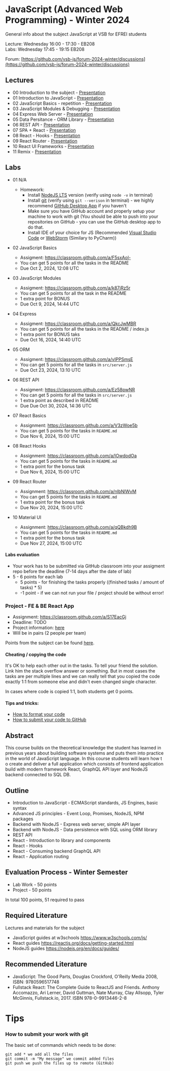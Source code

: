 # JavaScript (Advanced Web Programming) - Winter 2024
General info about the subject JavaScript at VSB for EFREI students

Lecture: Wednesday 16:00 - 17:30 - EB208  
Labs: Wednesday 17:45 - 19:15 EB208

Forum: [https://github.com/vsb-js/forum-2024-winter/discussions](https://github.com/vsb-js/forum-2024-winter/discussions)

## Lectures
- 00 Introduction to the subject - [Presentation](https://docs.google.com/presentation/d/1qgHBrHOD2_qUIrEMc_1kYHKuuWnc8yACPUsWok7e4BQ/edit?usp=sharing)
- 01 Introduction to JavaScript - [Presentation](https://docs.google.com/presentation/d/1tGCqSmya6EgYjY5WaudsC7TZms9b5GCjXfIrO_KVLCo/edit?usp=sharing)
- 02 JavaScript Basics - repetition - [Presentation](https://docs.google.com/presentation/d/1u-EmNYo9q_SD4bM0SuQXo5nRql_11vzW_7WxBNkU_Ok/edit?usp=sharing)
- 03 JavaScript Modules & Debugging - [Presentation](https://docs.google.com/presentation/d/1xk17zQRoHy8TW0qdW7p3gS_zbwOz2UScfclZEK6P-ds/edit?usp=sharing)
- 04 Express Web Server - [Presentation](https://docs.google.com/presentation/d/1IyK-z95aTWcT0LNyZt5itBbuawNY-zFxaNTih4MhfKQ/edit?usp=sharing)
- 05 Data Persitance - ORM Library - [Presentation](https://docs.google.com/presentation/d/10ZNOCBy_ltVmGfavtxstEKGugT-uID3bwpb1an0p4gM/edit?usp=sharing)
- 06 REST API - [Presentation](https://docs.google.com/presentation/d/17hIxbj8vsy7opjUwVM5RIjdRCf41Xts-EGLRMFNJnJg/edit?usp=sharing)
- 07 SPA + React - [Presentation](https://docs.google.com/presentation/d/1B56tSI6MpSsU3HFNknpdUVJrzYUUSGALptnsOI7sMoU/edit?usp=sharing)
- 08 React - Hooks - [Presentation](https://docs.google.com/presentation/d/1ZgbgIE2W1AmQaO9THlMlmnSforuWer9YRMCPbT2KxWE/edit?usp=sharing)
- 09 React Router - [Presentation](https://docs.google.com/presentation/d/12C3805p8gmJlWYj51gHv1nYh4Yg14ozbcQnyP5qLUhk/edit?usp=sharing)
- 10 React UI Frameworks - [Presentation](https://docs.google.com/presentation/d/12MsaWVErwzRyyMdY_iQY9BrjSulgTVERfMH_ErHmU80/edit#slide=id.p1)
- 11 Remix - [Presentation](https://remix.run/)

## Labs
- 01 N/A
  -  Homework:
      - Install [NodeJS LTS](https://nodejs.org/en/) version (verify using `node -v` in terminal)
      - Install [git](https://desktop.github.com/) (verify using `git --verison` in terminal) - we highly recommend [GitHub Desktop App](https://desktop.github.com/) if you haven't 
      - Make sure you have GitHub account and properly setup your machine to work with git (You should be able to push into your repositories on GitHub - you can use the GitHub desktop app to do that.
      - Install IDE of your choice for JS (Recommended [Visual Studio Code](https://code.visualstudio.com/) or [WebStorm](https://www.jetbrains.com/webstorm/) (Similary to PyCharm))
- 02 JavaScript Basics
  - Assigment: https://classroom.github.com/a/F5sxAol-
  - You can get 5 points for all the tasks in the README
  - Due Oct 2, 2024, 12:08 UTC

- 03 JavaScript Modules 
  - Assigment: https://classroom.github.com/a/k87jRz5r
  - You can get 5 points for all the task in the README
  - 1 extra point for BONUS
  - Due Oct 9, 2024, 14:44 UTC
 
- 04 Express
  - Assigment: https://classroom.github.com/a/QkcJwMBR
  - You can get 5 points for all the tasks in the README / index.js
  - 1 extra point for BONUS taks
  - Due Oct 16, 2024, 14:40 UTC

- 05 ORM
  - Assigment: https://classroom.github.com/a/vIPPSmsE
  - You can get 5 points for all the tasks in `src/server.js`
  - Due Oct 23, 2024, 13:10 UTC

- 06 REST API 
  - Assigment: https://classroom.github.com/a/Ez58pwNR
  - You can get 5 points for all the tasks in `src/server.js`
  - 1 extra point as described in README
  - Due Due Oct 30, 2024, 14:36 UTC
 
- 07 React Basics
  - Assignment: https://classroom.github.com/a/V3zWoe5b
  - You can get 5 points for the tasks in `README.md`
  - Due Nov 6, 2024, 15:00 UTC
 
- 08 React Hooks
  - Assignment: https://classroom.github.com/a/IOwdodOa
  - You can get 5 points for the tasks in `README.md`
  - 1 extra point for the bonus task
  - Due Nov 6, 2024, 15:00 UTC

- 09 React Router
  - Assignment: https://classroom.github.com/a/nlbNlWvM
  - You can get 5 points for the tasks in `README.md`
  - 1 extra point for the bonus task
  - Due Nov 20, 2024, 15:00 UTC
 
- 10 Material UI
  - Assignment: https://classroom.github.com/a/qQBkdh9B
  - You can get 5 points for the tasks in `README.md`
  - 1 extra point for the bonus task
  - Due Nov 27, 2024, 15:00 UTC

#### Labs evaluation
- Your work has to be submitted via GitHub classroom into your assigment repo before the deadline (7-14 days after the date of lab)
- 5 - 6  points for each lab 
  - 5 points - for finishing the tasks properly ((finished tasks / amount of tasks) * 5)
  - -1 point - if we can not run your file / project should be without error! 

### Project - FE & BE React App
- Assignment: https://classroom.github.com/a/S17EacGj 
- Deadline: TODO
- Project information: [here](https://docs.google.com/document/d/1Xn8qX5Meg4MHuIiGZNzHfnLpvN2YuczotkRvW4s9ZuE/edit?usp=sharing)
- Will be in pairs (2 people per team)   

Points from the subject can be found [here](https://docs.google.com/spreadsheets/d/1WWXOO-Md-nbDdXOcOGv4hJRuxvbpoljmWnSZAKQoGuI/edit?usp=sharing).

  
#### Cheating / copying the code
It's OK to help each other out in the tasks. To tell your friend the solution. Link him the stack overflow answer or something. But in most cases the tasks are per multiple lines and we can really tell that you copied the code exactly 1:1 from someone else and didn't even changed single character.

In cases where code is copied 1:1, both students get 0 points.

#### Tips and tricks:
- [How to format your code](https://github.com/vsb-js/forum-2021-winter/discussions/2)
- [How to submit your code to GitHub](https://github.com/vsb-js/forum-2023-winter/discussions/3)


## Abstract
This course builds on the theoretical knowledge the student has learned in previous years about building software systems and puts them into practice in the world of JavaScript language. In this course students will learn how t
o create and deliver a full application which consists of frontend application build with modern framework React, GraphQL API layer and NodeJS backend connected to SQL DB.

## Outline
- Introduction to JavaScript - ECMAScript standards, JS Engines, basic syntax
- Advanced JS principles - Event Loop, Promises, NodeJS, NPM packages
- Backend with NodeJS - Express web server, simple API layer
- Backend with NodeJS - Data persistence with SQL using ORM library
- REST API
- React - Introduction to library and components
- React - Hooks
- React - Consuming backend GraphQL API
- React - Application routing 


## Evaluation Process - Winter Semester
- Lab Work - 50 points
- Project - 50 points

In total 100 points, 51 required to pass 

## Required Literature
Lectures and materials for the subject  
- JavaScript guides at w3schools https://www.w3schools.com/js/  
- React guides https://reactjs.org/docs/getting-started.html  
- NodeJS guides https://nodejs.org/en/docs/guides/

## Recommended Literature
- JavaScript: The Good Parts, Douglas Crockford, O'Reilly Media 2008, ISBN: 9780596517748
- Fullstack React: The Complete Guide to ReactJS and Friends. Anthony Accomazzo, Ari Lerner, David Guttman, Nate Murray, Clay Allsopp, Tyler McGinnis, Fullstack.io, 2017.  ISBN 978-0-9913446-2-8

# Tips 

### How to submit your work with git
The basic set of commands which needs to be done:
```
git add * we add all the files
git commit -m "My message" we commit added files
git push we push the files up to remote (GitHub)
```

